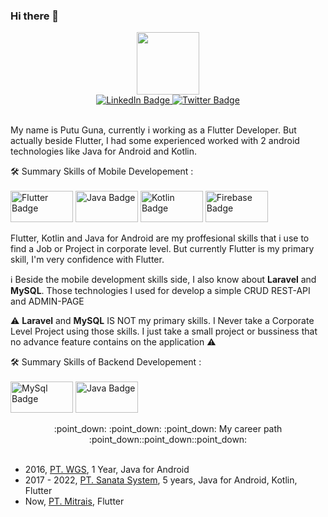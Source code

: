 ### Hi there 👋

<div id="header" align="center">
  <img src="https://media.giphy.com/media/qgQUggAC3Pfv687qPC/giphy.gif" width="100"/>
  <div id="badges">
  <a href="https://www.linkedin.com/in/putu-joli-artaguna-31782b58">
    <img src="https://img.shields.io/badge/LinkedIn-blue?style=for-the-badge&logo=linkedin&logoColor=white" alt="LinkedIn Badge"/>
  </a>

  <a href="https://twitter.com/putuguna">
    <img src="https://img.shields.io/badge/Twitter-blue?style=for-the-badge&logo=twitter&logoColor=white" alt="Twitter Badge"/>
  </a>
</div>
</div>

<br>My name is Putu Guna, currently i working as a Flutter Developer. But actually beside Flutter, I had some experienced worked with 2 android technologies like Java for Android and Kotlin.

:hammer_and_wrench: Summary Skills of Mobile Developement :
<br>
<br>
 <img src="https://www.webhozz.com/blog/wp-content/uploads/2021/01/flutter.png" alt="Flutter Badge" width="100" height="50"/>
 <img src="https://miro.medium.com/max/689/1*wSxeE-1tYe0e0uFJ1hJQRg.jpeg" alt="Java Badge" width="100" height="50"/>
 <img src="https://www.dicoding.com/blog/wp-content/uploads/2018/04/Kotlin-for-Android-App-Devt.jpg" alt="Kotlin Badge" width="100" height="50"/>
 <img src="https://firebase.google.com/images/social.png" alt="Firebase Badge" width="100" height="50"/>
 
Flutter, Kotlin and Java for Android are my proffesional skills that i use to find a Job or Project in corporate level. But currently Flutter is my primary skill, I'm very confidence with Flutter.
 

:information_source: Beside the mobile development skills side, I also know about <b>Laravel</b> and <b>MySQL</b>. Those technologies I used for develop a simple CRUD REST-API and ADMIN-PAGE 

:warning: <b>Laravel</b> and <b>MySQL</b> IS NOT my primary skills. I Never take a Corporate Level Project using those skills. I just take a small project or bussiness that no advance feature contains on the application :warning: <br>

:hammer_and_wrench: Summary Skills of Backend Developement :
<br>
<br>
 <img src="https://getwingsfast.com/wp-content/uploads/2019/11/mysql-logo.jpg" alt="MySql Badge" width="100" height="50"/>
 <img src="https://www.zend.com/sites/default/files/image/2019-09/logo-laravel.jpg" alt="Java Badge" width="100" height="50"/>
 
<div align="center">
:point_down: :point_down: :point_down: My career path :point_down::point_down::point_down: </div>
<br>
<ul>
  <li>2016, <a href="https://www.wgs.co.id/" target="_blank">PT. WGS</a>, 1 Year, Java for Android</li>
  <li>2017 - 2022, <a href="https://sanatasystem.com/" target="_blank">PT. Sanata System</a>, 5 years, Java for Android, Kotlin, Flutter</li>
  <li>Now, <a href="https://www.mitrais.com/id/" target="_blank">PT. Mitrais</a>, Flutter</li>
</ul>


<!--
**griajobag/griajobag** is a ✨ _special_ ✨ repository because its `README.md` (this file) appears on your GitHub profile.

Here are some ideas to get you started:

- 🔭 I’m currently working on ...
- 🌱 I’m currently learning ...
- 👯 I’m looking to collaborate on ...
- 🤔 I’m looking for help with ...
- 💬 Ask me about ...
- 📫 How to reach me: ...
- 😄 Pronouns: ...
- ⚡ Fun fact: ...
-->
